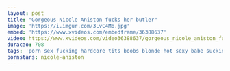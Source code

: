 ```yaml
---
layout: post
title: "Gorgeous Nicole Aniston fucks her butler"
image: 'https://i.imgur.com/3LvC4Mo.jpg'
embed: 'https://www.xvideos.com/embedframe/36388637'
video: https://www.xvideos.com/video36388637/gorgeous_nicole_aniston_fucks_her_butler
duracao: 708
tags: 'porn sex fucking hardcore tits boobs blonde hot sexy babe sucking pornstar milf fuck busty pussyfucking horny hardsex big-tits big-boobs'
pornstars: nicole-aniston
---
```

